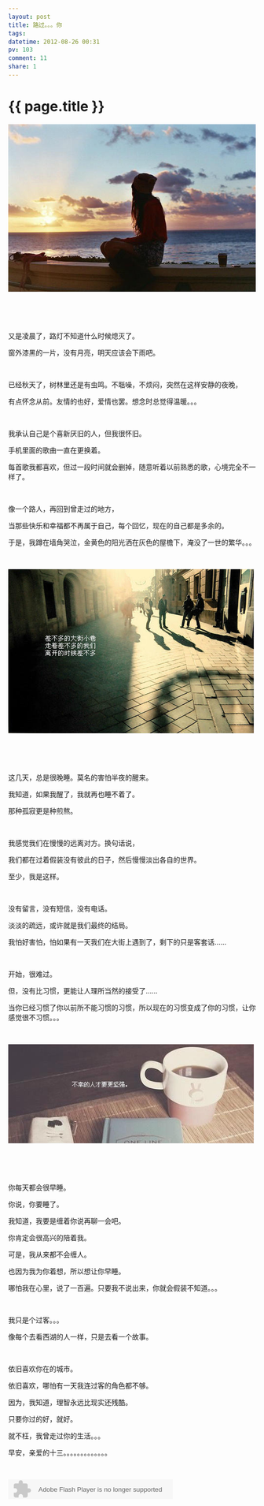 ```yaml
---
layout: post
title: 路过。。。你
tags: 
datetime: 2012-08-26 00:31
pv: 103
comment: 11
share: 1
---
```


{{ page.title }}
================

 <p><img src="/images/21a4462309f790528f6354a30cf3d7ca7bcbd52a.jpg"                                    width="510" height="340" /></p><p>&nbsp;</p><p>&nbsp;</p><p>又是凌晨了，路灯不知道什么时候熄灭了。</p><p>窗外漆黑的一片，没有月亮，明天应该会下雨吧。</p><p>&nbsp;</p><p>已经秋天了，树林里还是有虫鸣。不聒噪，不烦闷，突然在这样安静的夜晚，</p><p>有点怀念从前。友情的也好，爱情也罢。想念时总觉得温暖。。。</p><p>&nbsp;</p><p>我承认自己是个喜新厌旧的人，但我很怀旧。</p><p>手机里面的歌曲一直在更换着。</p><p>每首歌我都喜欢，但过一段时间就会删掉，随意听着以前熟悉的歌，心境完全不一样了。</p><p>&nbsp;</p><p>像一个路人，再回到曾走过的地方，</p><p>当那些快乐和幸福都不再属于自己，每个回忆，现在的自己都是多余的。</p><p>于是，我蹲在墙角哭泣，金黄色的阳光洒在灰色的屋檐下，淹没了一世的繁华。。。</p><p>&nbsp;</p><p><img src="/images/b7003af33a87e9500d6de0f110385343fbf2b430.jpg"                                    width="500" height="333" /></p><p>&nbsp;</p><p>&nbsp;</p><p>这几天，总是很晚睡。莫名的害怕半夜的醒来。</p><p>我知道，如果我醒了，我就再也睡不着了。</p><p>那种孤寂更是种煎熬。</p><p>&nbsp;</p><p>我感觉我们在慢慢的远离对方。换句话说，</p><p>我们都在过着假装没有彼此的日子，然后慢慢淡出各自的世界。</p><p>至少，我是这样。</p><p>&nbsp;</p><p>没有留言，没有短信，没有电话。</p><p>淡淡的疏远，或许就是我们最终的结局。</p><p>我怕好害怕，怕如果有一天我们在大街上遇到了，剩下的只是客套话……</p><p>&nbsp;</p><p>开始，很难过。</p><p>但，没有比习惯，更能让人理所当然的接受了……</p><p>当你已经习惯了你以前所不能习惯的习惯，所以现在的习惯变成了你的习惯，让你感觉很不习惯。。。</p><p>&nbsp;</p><p><img src="/images/2cf5e0fe9925bc31280512055edf8db1ca1370d6.jpg"                                    width="500" height="201" /></p><p>&nbsp;</p><p>&nbsp;</p><p>你每天都会很早睡。</p><p>你说，你要睡了。</p><p>我知道，我要是缠着你说再聊一会吧。</p><p>你肯定会很高兴的陪着我。</p><p>可是，我从来都不会缠人。</p><p>也因为我为你着想，所以想让你早睡。</p><p>哪怕我在心里，说了一百遍。只要我不说出来，你就会假装不知道。。。</p><p>&nbsp;</p><p>我只是个过客。。。</p><p>像每个去看西湖的人一样，只是去看一个故事。</p><p>&nbsp;</p><p>依旧喜欢你在的城市。</p><p>依旧喜欢，哪怕有一天我连过客的角色都不够。</p><p>因为，我知道，理智永远比现实还残酷。</p><p>只要你过的好，就好。</p><p>就不枉，我曾走过你的生活。。。</p><p>早安，亲爱的十三。。。。。。。。。。。。。</p><p>&nbsp;</p><p><embed height="40" border="0" width="335" flashvars="id=242986&autoPlay=true&replay=true" alt="" src="http://ting.baidu.com/widget/space/flash/SpaceMP3Player.swf" wmode="transparent" type="application/x-shockwave-flash" name="plugin" /><br /></p><p>&nbsp;</p> 

